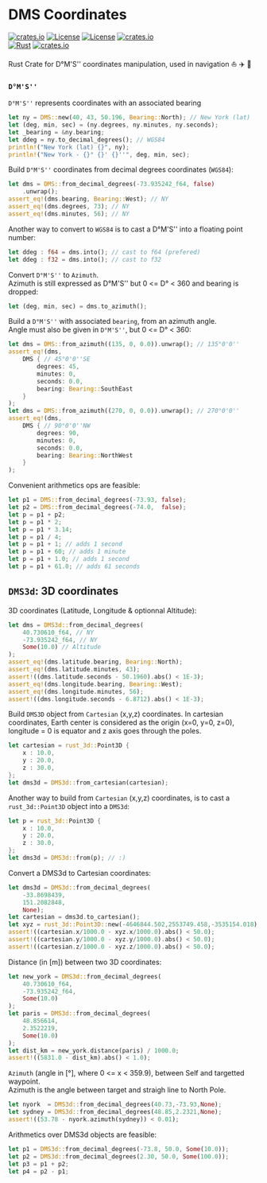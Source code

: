 # DMS Coordinates 

[![crates.io](https://img.shields.io/crates/v/dms-coordinates.svg)](https://crates.io/crates/dms-coordinates)
[![License](https://img.shields.io/badge/license-Apache%202.0-blue?style=flat-square)](https://github.com/gwbres/dms-coordinates/blob/main/LICENSE-APACHE)
[![License](https://img.shields.io/badge/license-MIT-blue?style=flat-square)](https://github.com/gwbres/dms-coordinates/blob/main/LICENSE-MIT) 
[![crates.io](https://img.shields.io/crates/d/dms-coordinates.svg)](https://crates.io/crates/dms-coordinates)   
[![Rust](https://github.com/gwbres/dms-coordinates/actions/workflows/rust.yml/badge.svg?branch=main)](https://github.com/gwbres/dms-coordinates/actions/workflows/rust.yml)
[![crates.io](https://docs.rs/dms-coordinates/badge.svg)](https://docs.rs/dms-coordinates/badge.svg)


Rust Crate for D°M'S'' coordinates manipulation, used in navigation  :sailboat: :airplane: :ship:

### `D°M'S''` 

`D°M'S''` represents coordinates with an associated bearing

```rust
let ny = DMS::new(40, 43, 50.196, Bearing::North); // New York (lat)
let (deg, min, sec) = (ny.degrees, ny.minutes, ny.seconds);
let _bearing = &ny.bearing;
let ddeg = ny.to_decimal_degrees(); // WGS84
println!("New York (lat) {}", ny);
println!("New York - {}° {}' {}''", deg, min, sec);
```

Build `D°M'S''` coordinates from decimal degrees coordinates (`WGS84`):

```rust
let dms = DMS::from_decimal_degrees(-73.935242_f64, false)
    .unwrap();
assert_eq!(dms.bearing, Bearing::West); // NY 
assert_eq!(dms.degrees, 73); // NY 
assert_eq!(dms.minutes, 56); // NY 
```

Another way to convert to `WGS84` is to cast
a D°M'S'' into a floating point number:
```rust
let ddeg : f64 = dms.into(); // cast to f64 (prefered)
let ddeg : f32 = dms.into(); // cast to f32
```

Convert `D°M'S''` to `Azimuth`.   
Azimuth is still expressed as D°M'S'' but 0 <= D° < 360
and bearing is dropped:

```rust
let (deg, min, sec) = dms.to_azimuth(); 
```

Build a `D°M'S''` with associated `bearing`, from an azimuth angle.   
Angle must also be given in `D°M'S''`, but 0 <= D° < 360:
```rust
let dms = DMS::from_azimuth((135, 0, 0.0)).unwrap(); // 135°0'0''
assert_eq!(dms,
    DMS { // 45°0'0''SE
        degrees: 45,
        minutes: 0, 
        seconds: 0.0, 
        bearing: Bearing::SouthEast
    }
);
let dms = DMS::from_azimuth((270, 0, 0.0)).unwrap(); // 270°0'0''
assert_eq!(dms,
    DMS { // 90°0'0''NW
        degrees: 90, 
        minutes: 0, 
        seconds: 0.0, 
        bearing: Bearing::NorthWest
    }
);
```

Convenient arithmetics ops are feasible: 

```rust
let p1 = DMS::from_decimal_degrees(-73.93, false);
let p2 = DMS::from_decimal_degrees(-74.0,  false);
let p = p1 + p2;
let p = p1 * 2;
let p = p1 * 3.14;
let p = p1 / 4;
let p = p1 + 1; // adds 1 second
let p = p1 + 60; // adds 1 minute 
let p = p1 + 1.0; // adds 1 second 
let p = p1 + 61.0; // adds 61 seconds
```

## `DMS3d`: 3D coordinates

3D coordinates (Latitude, Longitude & optionnal Altitude):

```rust
let dms = DMS3d::from_decimal_degrees(
    40.730610_f64, // NY
    -73.935242_f64, // NY
    Some(10.0) // Altitude
);
assert_eq!(dms.latitude.bearing, Bearing::North);
assert_eq!(dms.latitude.minutes, 43);
assert!((dms.latitude.seconds - 50.1960).abs() < 1E-3);
assert_eq!(dms.longitude.bearing, Bearing::West);
assert_eq!(dms.longitude.minutes, 56);
assert!((dms.longitude.seconds - 6.8712).abs() < 1E-3);
```

Build `DMS3D` object from `Cartesian` (x,y,z) coordinates.
In cartesian coordinates, Earth center is considered as 
the origin (x=0, y=0, z=0), 
longitude = 0 is equator and
z axis goes through the poles.

```rust
let cartesian = rust_3d::Point3D {
    x : 10.0,
    y : 20.0,
    z : 30.0,
};
let dms3d = DMS3d::from_cartesian(cartesian);
```

Another way to build from `Cartesian` (x,y,z) coordinates,
is to cast  a `rust_3d::Point3D` object into a `DMS3d`:
```rust
let p = rust_3d::Point3D {
    x : 10.0,
    y : 20.0,
    z : 30.0,
};
let dms3d = DMS3d::from(p); // :) 
```

Convert a DMS3d to Cartesian coordinates:
```rust
let dms3d = DMS3d::from_decimal_degrees(
    -33.8698439,
    151.2082848,
    None);
let cartesian = dms3d.to_cartesian();
let xyz = rust_3d::Point3D::new(-4646844.502,2553749.458,-3535154.018);
assert!((cartesian.x/1000.0 - xyz.x/1000.0).abs() < 50.0);
assert!((cartesian.y/1000.0 - xyz.y/1000.0).abs() < 50.0);
assert!((cartesian.z/1000.0 - xyz.z/1000.0).abs() < 50.0);
```

Distance (in [m]) between two 3D coordinates:
```rust
let new_york = DMS3d::from_decimal_degrees(
    40.730610_f64,
    -73.935242_f64,
    Some(10.0)
);
let paris = DMS3d::from_decimal_degrees(
    48.856614, 
    2.3522219,
    Some(10.0)
);
let dist_km = new_york.distance(paris) / 1000.0;
assert!((5831.0 - dist_km).abs() < 1.0);
```

`Azimuth` (angle in [°], where 0 <= x < 359.9), between Self and targetted waypoint.   
Azimuth is the angle between target and straigh line to North Pole.
```rust
let nyork  = DMS3d::from_decimal_degrees(40.73,-73.93,None);
let sydney = DMS3d::from_decimal_degrees(48.85,2.2321,None);
assert!((53.78 - nyork.azimuth(sydney)) < 0.01);
```

Arithmetics over DMS3d objects are feasible:
```rust
let p1 = DMS3d::from_decimal_degrees(-73.8, 50.0, Some(10.0));
let p2 = DMS3d::from_decimal_degrees(2.30, 50.0, Some(100.0));
let p3 = p1 + p2;
let p4 = p2 - p1;
```
